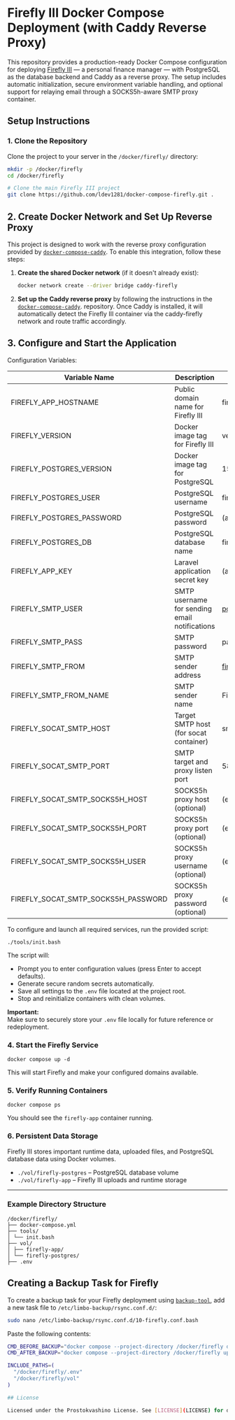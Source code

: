 # Firefly III Docker Compose Deployment (with Caddy Reverse Proxy)

This repository provides a production-ready Docker Compose configuration for deploying [Firefly III](https://firefly-iii.org) — a personal finance manager — with PostgreSQL as the database backend and Caddy as a reverse proxy. The setup includes automatic initialization, secure environment variable handling, and optional support for relaying email through a SOCKS5h-aware SMTP proxy container.

## Setup Instructions

### 1. Clone the Repository

Clone the project to your server in the `/docker/firefly/` directory:

```bash
mkdir -p /docker/firefly
cd /docker/firefly

# Clone the main Firefly III project
git clone https://github.com/ldev1281/docker-compose-firefly.git .
```
## 2. Create Docker Network and Set Up Reverse Proxy

This project is designed to work with the reverse proxy configuration provided by [`docker-compose-caddy`](https://github.com/ldev1281/docker-compose-caddy). To enable this integration, follow these steps:

1. **Create the shared Docker network** (if it doesn't already exist):

   ```bash
   docker network create --driver bridge caddy-firefly
   ```
2. **Set up the Caddy reverse proxy** by following the instructions in the [`docker-compose-caddy`](https://github.com/ldev1281/docker-compose-caddy). repository.
   Once Caddy is installed, it will automatically detect the Firefly III container via the caddy-firefly network and route traffic accordingly.

## 3. Configure and Start the Application

Configuration Variables:

| Variable Name                          | Description                                                    | Default Value                            |
|----------------------------------------|----------------------------------------------------------------|------------------------------------------|
| FIREFLY_APP_HOSTNAME                   | Public domain name for Firefly III                             | firefly.example.com                      |
| FIREFLY_VERSION                        | Docker image tag for Firefly III                               | version-6.2.18                           |
| FIREFLY_POSTGRES_VERSION               | Docker image tag for PostgreSQL                                | 15                                       |
| FIREFLY_POSTGRES_USER                  | PostgreSQL username                                            | firefly                                  |
| FIREFLY_POSTGRES_PASSWORD              | PostgreSQL password                                            | (auto-generated or input manually)       |
| FIREFLY_POSTGRES_DB                    | PostgreSQL database name                                       | firefly                                  |
| FIREFLY_APP_KEY                        | Laravel application secret key                                 | (auto-generated)                         |
| FIREFLY_SMTP_USER                      | SMTP username for sending email notifications                  | postmaster@sandbox123.mailgun.org        |
| FIREFLY_SMTP_PASS                      | SMTP password                                                  | password                                 |
| FIREFLY_SMTP_FROM                      | SMTP sender address                                            | firefly@sandbox123.mailgun.org           |
| FIREFLY_SMTP_FROM_NAME                 | SMTP sender name                                               | Firefly                                  |
| FIREFLY_SOCAT_SMTP_HOST                | Target SMTP host (for socat container)                         | smtp.mailgun.org                         |
| FIREFLY_SOCAT_SMTP_PORT                | SMTP target and proxy listen port                              | 587                                      |
| FIREFLY_SOCAT_SMTP_SOCKS5H_HOST        | SOCKS5h proxy host (optional)                                  | (empty)                                  |
| FIREFLY_SOCAT_SMTP_SOCKS5H_PORT        | SOCKS5h proxy port (optional)                                  | (empty)                                  |
| FIREFLY_SOCAT_SMTP_SOCKS5H_USER        | SOCKS5h proxy username (optional)                              | (empty)                                  |
| FIREFLY_SOCAT_SMTP_SOCKS5H_PASSWORD    | SOCKS5h proxy password (optional)                              | (empty)                                  |

To configure and launch all required services, run the provided script:

    ./tools/init.bash

The script will:

- Prompt you to enter configuration values (press Enter to accept defaults).
- Generate secure random secrets automatically.
- Save all settings to the `.env` file located at the project root.
- Stop and reinitialize containers with clean volumes.

**Important:**  
Make sure to securely store your `.env` file locally for future reference or redeployment.


### 4. Start the Firefly Service

```
docker compose up -d
```

This will start Firefly and make your configured domains available.

### 5. Verify Running Containers

```
docker compose ps
```

You should see the `firefly-app` container running.

### 6. Persistent Data Storage

Firefly III stores important runtime data, uploaded files, and PostgreSQL database data using Docker volumes.

- `./vol/firefly-postgres` – PostgreSQL database volume
- `./vol/firefly-app` – Firefly III uploads and runtime storage

---

### Example Directory Structure

```
/docker/firefly/
├── docker-compose.yml
├── tools/
│ └── init.bash
├── vol/
│ ├── firefly-app/
│ └── firefly-postgres/ 
├── .env 
```


## Creating a Backup Task for Firefly

To create a backup task for your Firefly deployment using [`backup-tool`](https://github.com/jordimock/backup-tool), add a new task file to `/etc/limbo-backup/rsync.conf.d/`:

```bash
sudo nano /etc/limbo-backup/rsync.conf.d/10-firefly.conf.bash
```

Paste the following contents:

```bash
CMD_BEFORE_BACKUP="docker compose --project-directory /docker/firefly down"
CMD_AFTER_BACKUP="docker compose --project-directory /docker/firefly up -d"

INCLUDE_PATHS=(
  "/docker/firefly/.env"
  "/docker/firefly/vol"
)

## License

Licensed under the Prostokvashino License. See [LICENSE](LICENSE) for details.

